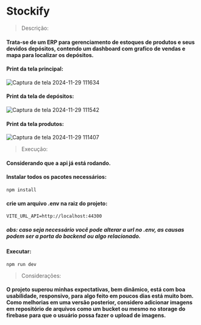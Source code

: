 # Stockify

> Descrição:
#### Trata-se de um ERP para gerenciamento de estoques de produtos e seus devidos depósitos, contendo um dashboard com grafico de vendas e mapa para localizar os depósitos.

#### Print da tela principal:
![Captura de tela 2024-11-29 111634](https://github.com/user-attachments/assets/1c9daf9a-6cb5-40ff-8d88-d8808c6847ab)

#### Print da tela de depósitos:
![Captura de tela 2024-11-29 111542](https://github.com/user-attachments/assets/ff54af9f-eedd-4882-b95c-359a0f27d4b9)

#### Print da tela produtos:
![Captura de tela 2024-11-29 111407](https://github.com/user-attachments/assets/cb127aa9-fc4d-4bd1-81ac-28ef99613769)

> Execução:
#### Considerando que a api já está rodando.
#### Instalar todos os pacotes necessários:
~~~
npm install
~~~

#### crie um arquivo .env na raiz do projeto:
~~~
VITE_URL_API=http://localhost:44300
~~~
##### obs: caso seja necessário você pode alterar a url no .env, as causas podem ser a porta do backend ou algo relacionado.

#### Executar:
~~~
npm run dev
~~~

> Considerações:
#### O projeto superou minhas expectativas, bem dinâmico, está com boa usabilidade, responsivo, para algo feito em poucos dias está muito bom. Como melhorias em uma versão posterior, considero adicionar imagens em repositório de arquivos como um bucket ou mesmo no storage do firebase para que o usuário possa fazer o upload de imagens.
